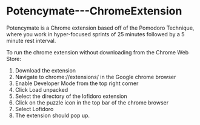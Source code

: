 # Potencymate---ChromeExtension
Potencymate is a Chrome extension based off of the Pomodoro Technique, where you work in hyper-focused sprints of 25 minutes followed by a 5 minute rest interval.

To run the chrome extension without downloading from the Chrome Web Store:

1. Download the extension
2. Navigate to chrome://extensions/ in the Google chrome browser
3. Enable Developer Mode from the top right corner
4. Click Load unpacked
5. Select the directory of the lofidoro extension
6. Click on the puzzle icon in the top bar of the chrome browser
7. Select Lofidoro
8. The extension should pop up.
